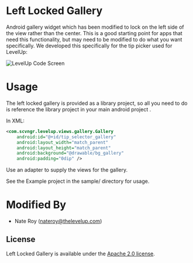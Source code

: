 Left Locked Gallery
=================

Android gallery widget which has been modified to lock on the left side
of the view rather than the center. This is a good starting point for apps that need
this functionality, but may need to be modified to do what you want specifically. We
developed this specifically for the tip picker used for LevelUp:

![LevelUp Code Screen](https://lh4.ggpht.com/ewjy0oMr0Z_YF9OirUNUVGkHed22GBTw1PVt_-MaFJtF4mWSdij66hkPwPmVs-Kdf6o=h230)

Usage
============

The left locked gallery is provided as a library project, so all you need to do is reference
the library project in your main android project .

In XML:

```xml
<com.scvngr.levelup.views.gallery.Gallery
    android:id="@+id/tip_selector_gallery"
    android:layout_width="match_parent"
    android:layout_height="match_parent"
    android:background="@drawable/bg_gallery"
    android:padding="0dip" />
```

Use an adapter to supply the views for the gallery.

See the Example project in the sample/ directory for usage.

Modified By
============

* Nate Roy (nateroy@thelevelup.com)


License
-------

Left Locked Gallery is available under the [Apache 2.0 license](http://www.apache.org/licenses/LICENSE-2.0.html).